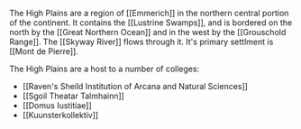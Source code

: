 The High Plains are a region of [[Emmerich]] in the northern central portion of the continent. It contains the [[Lustrine Swamps]], and is bordered on the north by the [[Great Northern Ocean]] and in the west by the [[Grouschold Range]]. The [[Skyway River]] flows through it. It's primary settlment is [[Mont de Pierre]].

The High Plains are a host to a number of colleges:

 - [[Raven's Sheild Institution of Arcana and Natural Sciences]]
 - [[Sgoil Theatar Talmhainn]]
 - [[Domus Iustitiae]]
 - [[Kuunsterkollektiv]]

